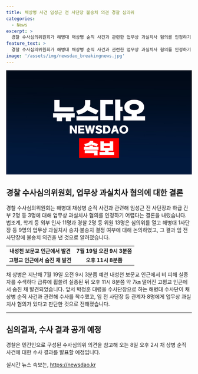 ```yaml
---
title: 채상병 사건 임성근 전 사단장 불송치 의견 경찰 심의위
categories:
  - News
excerpt: >
  경찰 수사심의위원회가 해병대 채상병 순직 사건과 관련한 업무상 과실치사 혐의를 인정하기 어렵다는 결론을 내렸다. 외부 인사 11명과 경찰 2명 등 13명의 심의위원이 참석한 가운데 임성근 전 사단장 등 3명에 대한 송치 여부에 대해 논의했고, 임 전 사단장에 대해서는 불송치 의견을 내놓았다. 경찰은 수사심의위의 결론을 참고하여 8일 오후 2시에 수사 결과를 발표할 예정이다. 2024.7.5 경북경산경찰서에서 심의위원회가 열렸지만, 경찰과 심의위 관계자들은 급히 현장을 떠나 인터뷰를 거절했다.
feature_text: >
  경찰 수사심의위원회가 해병대 채상병 순직 사건과 관련한 업무상 과실치사 혐의를 인정하기 어렵다는 결론을 내렸다. 외부 인사 11명과 경찰 2명 등 13명의 심의위원이 참석한 가운데 임성근 전 사단장 등 3명에 대한 송치 여부에 대해 논의했고, 임 전 사단장에 대해서는 불송치 의견을 내놓았다. 경찰은 수사심의위의 결론을 참고하여 8일 오후 2시에 수사 결과를 발표할 예정이다. 2024.7.5 경북경산경찰서에서 심의위원회가 열렸지만, 경찰과 심의위 관계자들은 급히 현장을 떠나 인터뷰를 거절했다.
image: '/assets/img/newsdao_breakingnews.jpg'
---
```


<p><img src="/assets/img/newsdao_breakingnews.jpg" alt="pcversion 속보" /></p>

<h2 data-ke-size="size26">경찰 수사심의위원회, 업무상 과실치사 혐의에 대한 결론</h2>

<p data-ke-size="size16">경찰 수사심의위원회는 해병대 채상병 순직 사건과 관련해 임성근 전 사단장과 하급 간부 2명 등 3명에 대해 업무상 과실치사 혐의를 인정하기 어렵다는 결론을 내렀습니다. 법조계, 학계 등 외부 인사 11명과 경찰 2명 등 위원 13명은 심의위를 열고 해병대 1사단장 등 9명의 업무상 과실치사 송치·불송치 결정 여부에 대해 논의하였고, 그 결과 임 전 사단장에 불송치 의견을 낸 것으로 알려졌습니다.</p>

<table>
  <tr>
    <td style="text-align: center; height: 17px;"><b>내성천 보문교 인근에서 발견</b></td>
    <td style="text-align: center; height: 17px;"><b>7월 19일 오전 9시 3분쯤</b></td>
  </tr>
  <tr>
    <td style="text-align: center; height: 17px;"><b>고평교 인근에서 숨진 채 발견</b></td>
    <td style="text-align: center; height: 17px;"><b>오후 11시 8분쯤</b></td>
  </tr>
</table>

<p data-ke-size="size16">채 상병은 지난해 7월 19일 오전 9시 3분쯤 예천 내성천 보문교 인근에서 비 피해 실종자를 수색하다 급류에 휩쓸려 실종된 뒤 오후 11시 8분쯤 약 7㎞ 떨어진 고평교 인근에서 숨진 채 발견되었습니다. 앞서 박정훈 대령을 수사단장으로 하는 해병대 수사단이 채 상병 순직 사건과 관련해 수사를 착수했고, 임 전 사단장 등 관계자 8명에게 업무상 과실치사 혐의가 있다고 판단한 것으로 전해졌습니다.</p>

<hr>

<h2 data-ke-size="size26">심의결과, 수사 결과 공개 예정</h2>

<p data-ke-size="size16">경찰은 민간인으로 구성된 수사심의위 의견을 참고해 오는 8일 오후 2시 채 상병 순직 사건에 대한 수사 결과를 발표할 예정입니다.</p>
실시간 뉴스 속보는, <a href="https://newsdao.kr" rel="dofollow">https://newsdao.kr</a>


